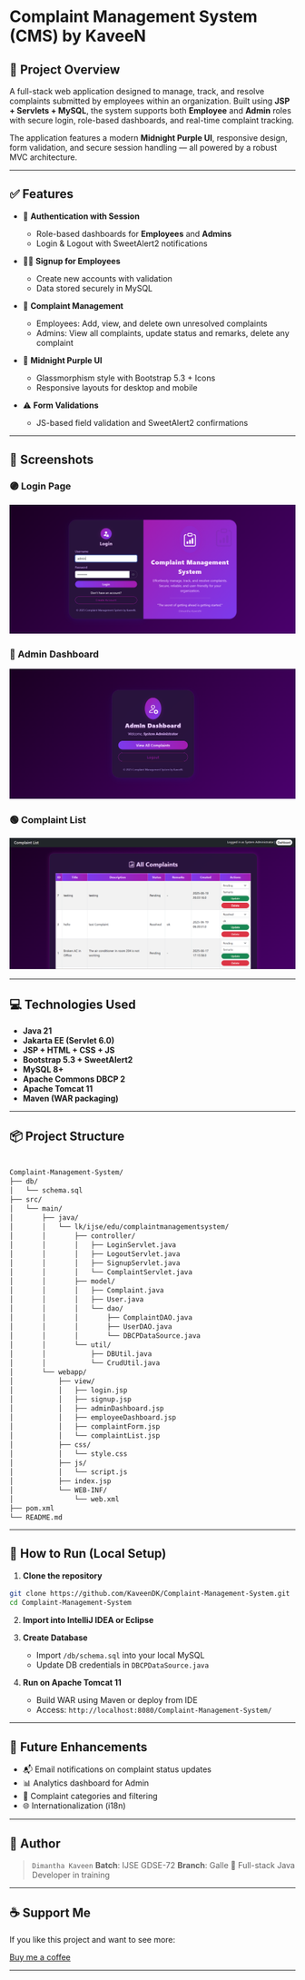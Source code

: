 # Complaint Management System (CMS) by KaveeN

## 📌 Project Overview

A full-stack web application designed to manage, track, and resolve complaints submitted by employees within an organization. Built using **JSP + Servlets + MySQL**, the system supports both **Employee** and **Admin** roles with secure login, role-based dashboards, and real-time complaint tracking.

The application features a modern **Midnight Purple UI**, responsive design, form validation, and secure session handling — all powered by a robust MVC architecture.

---

## ✅ Features

- 🔐 **Authentication with Session**
  - Role-based dashboards for **Employees** and **Admins**
  - Login & Logout with SweetAlert2 notifications

- 🧑‍💼 **Signup for Employees**
  - Create new accounts with validation
  - Data stored securely in MySQL

- 📝 **Complaint Management**
  - Employees: Add, view, and delete own unresolved complaints
  - Admins: View all complaints, update status and remarks, delete any complaint

- 🎨 **Midnight Purple UI**
  - Glassmorphism style with Bootstrap 5.3 + Icons
  - Responsive layouts for desktop and mobile

- ⚠️ **Form Validations**
  - JS-based field validation and SweetAlert2 confirmations

---

## 📸 Screenshots

### 🟣 Login Page
![Login](screenshots/login.png)

### 🔵 Admin Dashboard
![Admin](screenshots/adminDashboard.png)

### 🟢 Complaint List
![List](screenshots/complaintList.png)

---

## 💻 Technologies Used

- **Java 21**
- **Jakarta EE (Servlet 6.0)**
- **JSP + HTML + CSS + JS**
- **Bootstrap 5.3 + SweetAlert2**
- **MySQL 8+**
- **Apache Commons DBCP 2**
- **Apache Tomcat 11**
- **Maven (WAR packaging)**

---

## 📦 Project Structure

```

Complaint-Management-System/
├── db/
│   └── schema.sql
├── src/
│   └── main/
│       ├── java/
│       │   └── lk/ijse/edu/complaintmanagementsystem/
│       │       ├── controller/
│       │       │   ├── LoginServlet.java
│       │       │   ├── LogoutServlet.java
│       │       │   ├── SignupServlet.java
│       │       │   └── ComplaintServlet.java
│       │       ├── model/
│       │       │   ├── Complaint.java
│       │       │   ├── User.java
│       │       │   └── dao/
│       │       │       ├── ComplaintDAO.java
│       │       │       ├── UserDAO.java
│       │       │       └── DBCPDataSource.java
│       │       └── util/
│       │           ├── DBUtil.java
│       │           └── CrudUtil.java
│       └── webapp/
│           ├── view/
│           │   ├── login.jsp
│           │   ├── signup.jsp
│           │   ├── adminDashboard.jsp
│           │   ├── employeeDashboard.jsp
│           │   ├── complaintForm.jsp
│           │   └── complaintList.jsp
│           ├── css/
│           │   └── style.css
│           ├── js/
│           │   └── script.js
│           ├── index.jsp
│           └── WEB-INF/
│               └── web.xml
├── pom.xml
└── README.md

````

---

## 🧪 How to Run (Local Setup)

1. **Clone the repository**
```sh
git clone https://github.com/KaveenDK/Complaint-Management-System.git
cd Complaint-Management-System
````

2. **Import into IntelliJ IDEA or Eclipse**

3. **Create Database**

    * Import `/db/schema.sql` into your local MySQL
    * Update DB credentials in `DBCPDataSource.java`

4. **Run on Apache Tomcat 11**

    * Build WAR using Maven or deploy from IDE
    * Access: `http://localhost:8080/Complaint-Management-System/`

---

## 🔄 Future Enhancements

* 📬 Email notifications on complaint status updates
* 📊 Analytics dashboard for Admin
* 🧾 Complaint categories and filtering
* 🌐 Internationalization (i18n)

---

## 🙌 Author

> `Dimantha Kaveen`
> **Batch**: IJSE GDSE-72
> **Branch**: Galle
> 💼 Full-stack Java Developer in training

---

## ☕ Support Me

If you like this project and want to see more:

[Buy me a coffee](https://www.buymeacoffee.com/vpdkkaveenp)

---

